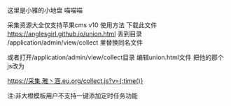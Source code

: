 这里是小雅的小地盘
喵喵喵

采集资源大全仅支持苹果cms v10
使用方法
下载此文件
https://anglesgirl.github.io/union.html
丢到目录
/application/admin/view/collect
里替换同名文件

或者打开/application/admin/view/collect目录
编辑union.html文件
把他的那个js改为

https://采集.雅丶涵.eu.org/collect.js?v={:time()}

注:非大橙模板用户不支持一键添加定时任务功能
